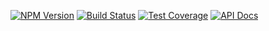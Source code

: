 [![NPM Version](https://img.shields.io/npm/v/deepify.svg)](https://npmjs.org/package/deepify)
[![Build Status](https://travis-ci.com/MitocGroup/deepify.svg?token=K6deyi9kwkfxRyXwcv6c)](https://travis-ci.com/MitocGroup/deepify)
[![Test Coverage](https://codeclimate.com/repos/5789fd9d3a2d0a0071006513/badges/0980d55f79fcea2032a7/coverage.svg)](https://codeclimate.com/repos/5789fd9d3a2d0a0071006513/coverage)
[![API Docs](http://docs.deep.mg/badge.svg)](http://docs.deep.mg)

